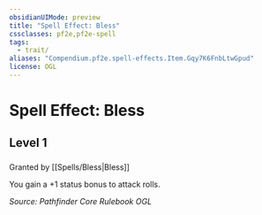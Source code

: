 ```yaml
---
obsidianUIMode: preview
title: "Spell Effect: Bless"
cssclasses: pf2e,pf2e-spell
tags:
  - trait/
aliases: "Compendium.pf2e.spell-effects.Item.Gqy7K6FnbLtwGpud"
license: OGL
---
```

# Spell Effect: Bless
## Level 1
### 






Granted by [[Spells/Bless|Bless]]

You gain a +1 status bonus to attack rolls.

*Source: Pathfinder Core Rulebook*
*OGL*